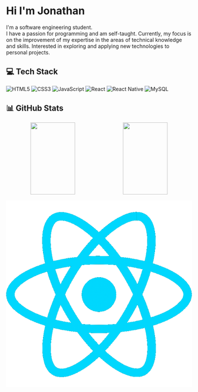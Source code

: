 # Hi I'm Jonathan
I'm a software engineering student.<br/>
I have a passion for programming and am self-taught. Currently, my focus is on the improvement of my expertise in the areas of technical knowledge and skills. Interested in exploring and applying new technologies to personal projects.

## 💻 Tech Stack
![HTML5](https://img.shields.io/badge/html5-%23E34F26.svg?style=for-the-badge&logo=html5&logoColor=white)
![CSS3](https://img.shields.io/badge/css3-%231572B6.svg?style=for-the-badge&logo=css3&logoColor=white)
![JavaScript](https://img.shields.io/badge/javascript-%23323330.svg?style=for-the-badge&logo=javascript&logoColor=%23F7DF1E)
![React](https://img.shields.io/badge/react-%2320232a.svg?style=for-the-badge&logo=react&logoColor=%2361DAFB)
![React Native](https://img.shields.io/badge/react_native-%2320232a.svg?style=for-the-badge&logo=react&logoColor=%2361DAFB)
![MySQL](https://img.shields.io/badge/mysql-%2300f.svg?style=for-the-badge&logo=mysql&logoColor=white)
<!--![Python](https://img.shields.io/badge/python-3670A0?style=for-the-badge&logo=python&logoColor=ffdd54)-->
<!--![Java](https://img.shields.io/badge/java-%23ED8B00.svg?style=for-the-badge&logo=openjdk&logoColor=white)-->

## 📊 GitHub Stats
<div align="center">
  <!--Git status-->
  <picture>
  <source srcset="https://github-readme-stats.vercel.app/api?username=minn09&show_icons=true&theme=dark"
    media="(prefers-color-scheme: dark)"/>
  <source srcset="https://github-readme-stats.vercel.app/api?username=minn09&show_icons=true"
    media="(prefers-color-scheme: light), (prefers-color-scheme: no-preference)"/>
  <img width="49%" height="195px" src="https://github-readme-stats.vercel.app/api?username=minn09&show_icons=true" />
</picture>
  <!--Learn-->
  <picture>
  <source srcset="https://github-readme-stats.vercel.app/api/top-langs/?username=minn09&theme=dark"
    media="(prefers-color-scheme: dark)"/>
  <source srcset="https://github-readme-stats.vercel.app/api/top-langs/?username=minn09&show_icons=true"
    media="(prefers-color-scheme: light), (prefers-color-scheme: no-preference)"/>
  <img width="49%" height="195px" src="https://github-readme-stats.vercel.app/api/top-langs/username=minn09&show_icons=true" />
</picture>
</div>

![react dancing](./react.gif)

